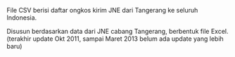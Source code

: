 File CSV berisi daftar ongkos kirim JNE dari Tangerang ke seluruh Indonesia.

Disusun berdasarkan data dari JNE cabang Tangerang, berbentuk file Excel. (terakhir update Okt 2011, sampai Maret 2013 belum ada update yang lebih baru)


